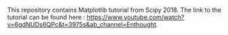 This repository contains Matplotlib tutorial from Scipy 2018. 
The link to the tutorial can be found here : https://www.youtube.com/watch?v=6gdNUDs6QPc&t=3975s&ab_channel=Enthought.
